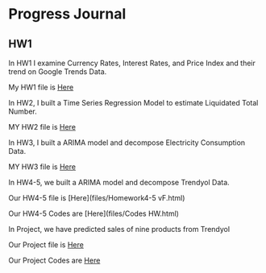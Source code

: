 # Progress Journal

## HW1

In HW1 I examine Currency Rates, Interest Rates, and Price Index and their trend on Google Trends Data. 

My HW1 file is [Here](files/HW1final.html)

In HW2, I built a Time Series Regression Model to estimate Liquidated Total Number.

MY HW2 file is [Here](files/HW2.html)

In HW3, I built a ARIMA model and decompose Electricity Consumption Data.

MY HW3 file is [Here](files/HW3.html)


In HW4-5, we built a ARIMA model and decompose Trendyol Data.

Our HW4-5 file is [Here](files/Homework4-5 vF.html)

Our HW4-5 Codes are [Here](files/Codes HW.html)


In Project, we have predicted sales of nine products from Trendyol

Our Project file is [Here](files/Project-Report.html)

Our Project Codes are [Here](files/Codes.zip)


